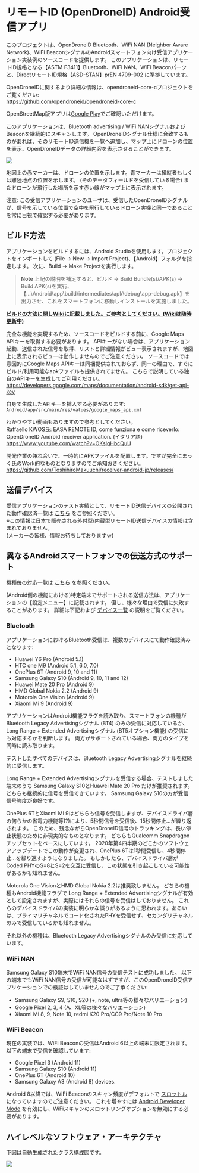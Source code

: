 # リモートID (OpenDroneID) Android受信アプリ

このプロジェクトは、OpenDroneID Bluetooth、WiFi NAN (Neighbor Aware Network)、WiFi BeaconシグナルのAndroidスマートフォン向け受信アプリケーション実装例のソースコードを提供します。
このアプリケーションは、リモートID規格となる【ASTM F3411】Bluetooth、WiFi NAN、WiFi Beaconパーツと、DirectリモートID規格【ASD-STAN】prEN 4709-002 に準拠しています。

OpenDroneIDに関するより詳細な情報は、opendroneid-core-cプロジェクトをご覧ください:  
https://github.com/opendroneid/opendroneid-core-c  

OpenStreetMap版アプリは[Google Play](https://play.google.com/store/apps/details?id=org.opendroneid.android_osm)でご確認いただけます。

このアプリケーションは、Bluetooth advertising / WiFi NANシグナルおよびBeaconを継続的にスキャンします。
OpenDroneIDシグナル仕様に合致するものがあれば、そのリモートID送信機を一覧へ追加し、マップ上にドローンの位置を表示、OpenDroneIDデータの詳細内容を表示させることができます。


![](images/Screenshot.jpg)

地図上の赤マーカーは、ドローンの位置を示します。青マーカーは操縦者もしくは離陸地点の位置を示します。
(そのデータフィールドを受信している場合) またドローンが飛行した場所を示す赤い線がマップ上に表示されます。

注意: この受信アプリケーションのユーザは、受信したOpenDroneIDシグナルが、信号を示している位置で空中を飛行しているドローン実機と同一であることを常に目視で確認する必要があります。

## ビルド方法

アプリケーションをビルドするには、Android Studioを使用します。プロジェクトをインポートして (File -> New -> Import Project)、【Android】フォルダを指定します。
次に、Build -> Make Projectを実行します。  

> **Note**
> 上記の説明を補足すると、ビルド -> Build Bundle(s)/APK(s) -> Build APK(s)を実行、【...\Android\app\build\intermediates\apk\debug\app-debug.apk】を出力させ、これをスマートフォンに移動しインストールを実施しました。

[**ビルドの方法に関しWikiに記載しました。ご参考としてください。(Wikiは随時更新中)**](https://github.com/ToshihiroMakuuchi/receiver-android-jp/wiki)  

完全な機能を実現するため、ソースコードをビルドする前に、Google Maps APIキーを取得する必要があります。
APIキーがない場合は、アプリケーション起動、送信された信号を取得、リストと詳細情報がビュー表示されますが、地図上に表示されるビューは動作しませんのでご注意ください。
ソースコードでは意図的にGoogle Maps APIキーは同梱提供されておらず、同一の理由で、すぐにビルド/利用可能なapkファイルも提供されてません。
こちらで説明している独自のAPIキーを生成してご利用ください。
https://developers.google.com/maps/documentation/android-sdk/get-api-key

自身で生成したAPIキーを挿入する必要があります:
`Android/app/src/main/res/values/google_maps_api.xml`


わかりやすい動画もありますので参考としてください。  
Raffaello KWOS氏: EASA REMOTE ID, come funziona e come riceverlo: OpenDroneID Android receiver application. (イタリア語)  
https://www.youtube.com/watch?v=OKslqHbcQuU


開発作業の兼ね合いで、一時的にAPKファイルを配置します。ですが完全にまっく氏のWork的なものとなりますのでご承知おきください。  
https://github.com/ToshihiroMakuuchi/receiver-android-jp/releases/


## 送信デバイス

受信アプリケーションのテスト実績として、リモートID送信デバイスの公開された動作確認済一覧は [こちら](transmitter-devices_jp.md) をご参照ください。  
※この情報は日本で販売される外付型/内蔵型リモートID送信デバイスの情報は含まれておりません。  
(メーカーの皆様、情報お待ちしておりますｗ)

## 異なるAndroidスマートフォンでの伝送方式のサポート

機種毎の対応一覧は [こちら](supported-smartphones_jp.md) を参照ください。

(Android側の機能における)特定端末でサポートされる送信方法は、アプリケーションの【設定メニュー】に記載されます。
但し、様々な理由で受信に失敗することがあります。
詳細は下記および [デバイス一覧](supported-smartphones_jp.md) の説明をご覧ください。


### Bluetooth

アプリケーションにおけるBluetooth受信は、複数のデバイスにて動作確認済みとなります:
- Huawei Y6 Pro (Android 5.1)
- HTC one M9 (Android 5.1, 6.0, 7.0)
- OnePlus 6T (Android 9, 10 and 11)
- Samsung Galaxy S10 (Android 9, 10, 11 and 12)
- Huawei Mate 20 Pro (Android 9)
- HMD Global Nokia 2.2 (Android 9)
- Motorola One Vision (Android 9)
- Xiaomi Mi 9 (Android 9)

アプリケーションはAndroid機能フラグを読み取り、スマートフォンの機種がBluetooth Legacy Advertisingシグナル (BT4) のみの受信に対応しているか、Long Range + Extended Advertisingシグナル (BT5オプション機能) の受信にも対応するかを判断します。
両方がサポートされている場合、両方のタイプを同時に読み取ります。

テストしたすべてのデバイスは、Bluetooth Legacy Advertisingシグナルを継続的に受信します。

Long Range + Extended Advertisingシグナルを受信する場合、テストしました端末のうち Samsung Galaxy S10とHuawei Mate 20 Pro だけが推奨されます。
どちらも継続的に信号を受信できています。
Samsung Galaxy S10の方が受信信号強度が良好です。

OnePlus 6TとXiaomi Mi 9はどちらも信号を受信しますが、デバイスドライバ層の何らかの省電力機能等(?)により、5秒間信号を受信後、15秒間停止…が繰り返されます。
このため、残念ながらOpenDroneID信号のトラッキングは、長い停止状態のために非現実的なものとなります。
どちらもQualcomm Snapdragonチップセットをベースにしています。
2020年第4四半期のどこかのソフトウェアアップデートでこの動作が変更され、OnePlus 6Tは1秒間受信し、4秒間停止…を繰り返すようになりました。
もしかしたら、デバイスドライバ層がCoded PHYのS=8とS=2を交互に受信し、この状態を引き起こしている可能性があるかも知れません。

Motorola One VisionとHMD Global Nokia 2.2は推奨致しません。
どちらの機種もAndroid機能フラグで Long Range + Extended Advertisingシグナルが有効として設定されますが、実際にはそれらの信号を受信はしておりません。
これらのデバイスドライバの実装に明らかな誤りがあるように思われます。あるいは、プライマリチャネルでコード化されたPHYを受信せず、セカンダリチャネルのみで受信しているかも知れません。

それ以外の機種は、Bluetooth Legacy Advertisingシグナルのみ受信に対応しています。


### WiFi NAN

Samsung Galaxy S10端末でWiFi NAN信号の受信テストに成功しました。
以下の端末でもWiFi NAN信号の受信が可能なはずですが、このOpenDroneID受信アプリケーションでの検証はしていませんのでご了承ください:
- Samsung Galaxy S9, S10, S20 (+, note, ultra等の様々なバリエーション)
- Google Pixel 2, 3, 4 (A、XL等の様々なバリエーション)
- Xiaomi Mi 8, 9, Note 10, redmi K20 Pro/CC9 Pro/Note 10 Pro

### WiFi Beacon

現在の実装では、WiFi Beaconの受信はAndroid 6以上の端末に限定されます。
以下の端末で受信を確認しています:
- Google Pixel 3 (Android 11)
- Samsung Galaxy S10 (Android 11)
- OnePlus 6T (Android 10)
- Samsung Galaxy A3 (Android 8) devices.

Android 8以降では、WiFi Beaconのスキャン頻度がデフォルトで [スロットル](https://developer.android.com/guide/topics/connectivity/wifi-scan#wifi-scan-throttling) になっていますのでご注意ください。
これを増やすには [Android Developer Mode](https://developer.android.com/studio/debug/dev-options) を有効にし、WiFiスキャンのスロットリングオプションを無効にする必要があります。


## ハイレベルなソフトウェア・アーキテクチャ

下図は自動生成されたクラス構成図です。


![](images/OpenDroneID.png)
